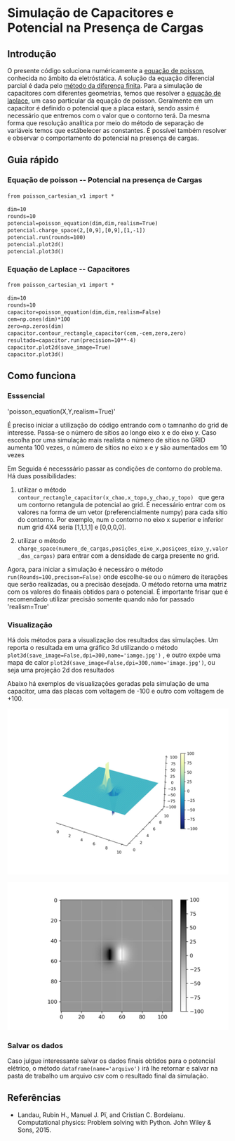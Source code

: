 # Simulação de Capacitores e Potencial na Presença de Cargas

## Introdução
 O presente código soluciona numéricamente a [equação de poisson](https://en.wikipedia.org/wiki/Poisson%27s_equation), conhecida no âmbito da eletróstática. A solução da equação diferencial parcial é dada pelo [método da diferença finita](https://en.wikipedia.org/wiki/Finite_difference_method).
Para a simulação de capacitores com diferentes geometrias, temos que resolver a [equação de laplace](https://en.wikipedia.org/wiki/Laplace%27s_equation), um caso particular da equação de poisson. Geralmente em um capacitor é definido o potencial que a placa estará, sendo assim é necessário que entremos com o valor que o contorno terá. Da mesma forma que resolução analítica por meio do método de separação de variáveis temos que estábelecer as constantes.
É possível também resolver e observar o comportamento do potencial na presença de cargas.

## Guia rápido
### Equação de poisson -- Potencial na presença de Cargas

`from poisson_cartesian_v1 import *`

```
dim=10
rounds=10
potencial=poisson_equation(dim,dim,realism=True)
potencial.charge_space(2,[0,9],[0,9],[1,-1])
potencial.run(rounds=100)
potencial.plot2d()
potencial.plot3d()
```

### Equação de Laplace -- Capacitores
`from poisson_cartesian_v1 import *`

```
dim=10
rounds=10
capacitor=poisson_equation(dim,dim,realism=False)
cem=np.ones(dim)*100
zero=np.zeros(dim)
capacitor.contour_rectangle_capacitor(cem,-cem,zero,zero)
resultado=capacitor.run(precision=10**-4)
capacitor.plot2d(save_image=True)
capacitor.plot3d()

```


## Como funciona

### Esssencial

'poisson_equation(X,Y,realism=True)'

É preciso iniciar a utilização do código entrando com o tamnanho do grid de interesse. Passa-se o número de sítios ao longo eixo x e do eixo y. Caso escolha por uma simulação mais realísta o número de sítios no GRID aumenta 100 vezes, o número de sítios no eixo x e y são aumentados em 10 vezes

Em Seguida é necesssário passar as condições de contorno do problema. Há duas possibilidades:
1) utilizar o método `contour_rectangle_capacitor(x_chao,x_topo,y_chao,y_topo) ` que gera um contorno retangula de potencial ao grid. É necessário entrar com os valores na forma de um vetor (preferencialmente numpy) para cada sítio do contorno. Por exemplo, num o contorno no eixo x superior e inferior num grid 4X4 seria [1,1,1,1] e [0,0,0,0].

2) utilizar o método `charge_space(numero_de_cargas,posições_eixo_x,posiçoes_eixo_y,valor_das_cargas)` para entrar com a densidade de carga presente no grid.

Agora, para iniciar a simulação é necessáro o método `run(Rounds=100,precison=False)` onde escolhe-se ou o número de iterações que serão realizadas, ou a precisão desejada.
O método retorna uma matriz com os valores do finaais obtidos para o potencial. É importante frisar que é recomendado utilizar precisão somente quando não for passado 'realism=True'

### Visualização

Há dois métodos para a visualização dos resultados das simulações. Um reporta o resultada em uma gráfico 3d utilizando o método `plot3d(save_image=False,dpi=300,name='iamge.jpg')` , e outro expõe uma mapa de calor `plot2d(save_image=False,dpi=300,name='image.jpg')`, ou seja uma projeção 2d dos resultados

Abaixo há exemplos de visualizações geradas pela simulação de uma capacitor, uma das placas com voltagem de -100 e outro com voltagem de +100.

![iamge3d](https://github.com/estevanmendes/eletrostatica/blob/master/img/3d_laplace_equation_capacitor.jpg)

![iamge2d](https://github.com/estevanmendes/eletrostatica/blob/master/img/2d_laplace_equation_capacitor.jpg)

### Salvar os dados 
Caso julgue interessante salvar os dados finais obtidos para o potencial elétrico, o método `dataframe(name='arquivo')` irá lhe retornar e salvar na pasta de trabalho um arquivo csv com o resultado final da simulação.



## Referências

* Landau, Rubin H., Manuel J. Pï, and Cristian C. Bordeianu. Computational physics: Problem solving with Python. John Wiley & Sons, 2015.
